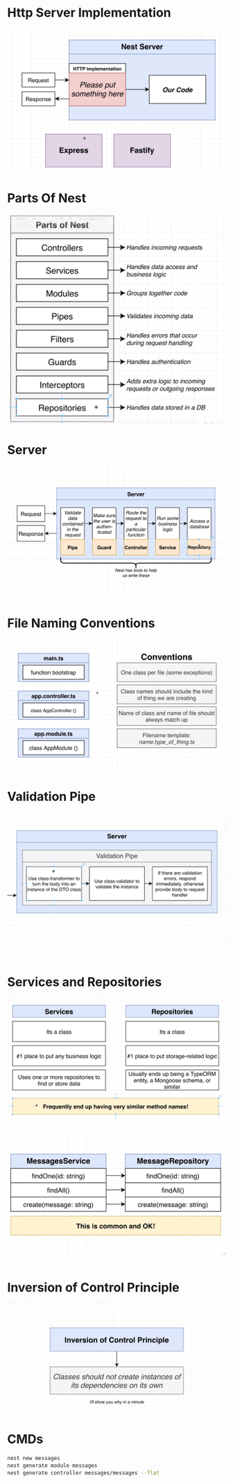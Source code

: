 # Http Server Implementation

![Http Server Implementation](./.images/http-server.png)

# Parts Of Nest

![Parts Of Nest](./.images/parts-of-nest.png)

# Server

![Server](./.images/server.png)

# File Naming Conventions

![File Naming Conventions](./.images/file-naming-conventions.png)

# Validation Pipe

![Validation Pipe](./.images/validation-pipe.png)

# Services and Repositories

![Services and Repositories](./.images/services-and-repositories.png)
![Services and Repositories Naming](./.images/services-and-repositories-naming.png)

# Inversion of Control Principle

![principle-1](./.images/principle-1.png)

# CMDs

```bash
nest new messages
nest generate module messages
nest generate controller messages/messages --flat
```
